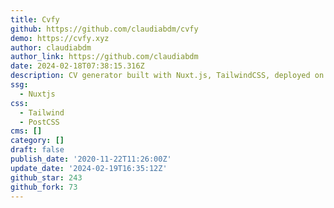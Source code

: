 ```yaml
---
title: Cvfy
github: https://github.com/claudiabdm/cvfy
demo: https://cvfy.xyz
author: claudiabdm
author_link: https://github.com/claudiabdm
date: 2024-02-18T07:38:15.316Z
description: CV generator built with Nuxt.js, TailwindCSS, deployed on Netlify.
ssg:
  - Nuxtjs
css:
  - Tailwind
  - PostCSS
cms: []
category: []
draft: false
publish_date: '2020-11-22T11:26:00Z'
update_date: '2024-02-19T16:35:12Z'
github_star: 243
github_fork: 73
---
```

